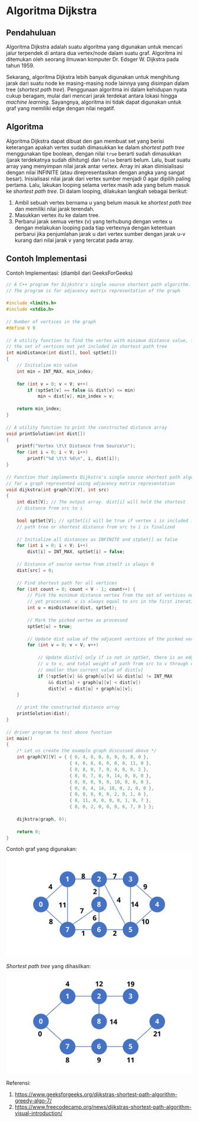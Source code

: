 
# Algoritma Dijkstra

## Pendahuluan

Algoritma Dijkstra adalah suatu algoritma yang digunakan untuk mencari jalur terpendek di antara dua vertex/node dalam suatu graf. Algoritma ini ditemukan oleh seorang ilmuwan komputer Dr. Edsger W. Dijkstra pada tahun 1959.

Sekarang, algoritma Dijkstra lebih banyak digunakan untuk menghitung jarak dari suatu node ke masing-masing node lainnya yang disimpan dalam tree (*shortest path tree*). Penggunaan algoritma ini dalam kehidupan nyata cukup beragam, mulai dari mencari jarak terdekat antara lokasi hingga *machine learning*. Sayangnya, algoritma ini tidak dapat digunakan untuk graf yang memiliki edge dengan nilai negatif.

## Algoritma

Algoritma Dijkstra dapat dibuat den gan membuat set yang berisi keterangan apakah vertex sudah dimasukkan ke dalam *shortest path tree* menggunakan tipe boolean, dengan nilai `true` berarti sudah dimasukkan (jarak terdekatnya sudah dihitung) dan `false` berarti belum.
Lalu, buat suatu array yang menyimpan nilai jarak antar vertex. Array ini akan diinisialisasi dengan nilai INFINITE (atau direpresentasikan dengan angka yang sangat besar). Inisialisasi nilai jarak dari vertex sumber menjadi 0 agar dipilih paling pertama.
Lalu, lakukan looping selama vertex masih ada yang belum masuk ke *shortest path tree*. Di dalam looping, dilakukan langkah sebagai berikut:

1. Ambil sebuah vertex bernama u yang belum masuk ke *shortest path tree* dan memiliki nilai jarak terendah.
2. Masukkan vertex itu ke dalam tree.
3. Perbarui jarak semua vertex (v) yang terhubung dengan vertex u dengan melakukan looping pada tiap vertexnya dengan ketentuan perbarui jika penjumlahan jarak u dari vertex sumber dengan jarak u-v kurang dari nilai jarak v yang tercatat pada array.

## Contoh Implementasi

Contoh Implementasi: (diambil dari GeeksForGeeks)

```cpp
// A C++ program for Dijkstra's single source shortest path algorithm.
// The program is for adjacency matrix representation of the graph

#include <limits.h>
#include <stdio.h>

// Number of vertices in the graph
#define V 9

// A utility function to find the vertex with minimum distance value, from
// the set of vertices not yet included in shortest path tree
int minDistance(int dist[], bool sptSet[])
{
	// Initialize min value
	int min = INT_MAX, min_index;

	for (int v = 0; v < V; v++)
		if (sptSet[v] == false && dist[v] <= min)
			min = dist[v], min_index = v;

	return min_index;
}

// A utility function to print the constructed distance array
void printSolution(int dist[])
{
	printf("Vertex \t\t Distance from Source\n");
	for (int i = 0; i < V; i++)
		printf("%d \t\t %d\n", i, dist[i]);
}

// Function that implements Dijkstra's single source shortest path algorithm
// for a graph represented using adjacency matrix representation
void dijkstra(int graph[V][V], int src)
{
	int dist[V]; // The output array. dist[i] will hold the shortest
	// distance from src to i

	bool sptSet[V]; // sptSet[i] will be true if vertex i is included in shortest
	// path tree or shortest distance from src to i is finalized

	// Initialize all distances as INFINITE and stpSet[] as false
	for (int i = 0; i < V; i++)
		dist[i] = INT_MAX, sptSet[i] = false;

	// Distance of source vertex from itself is always 0
	dist[src] = 0;

	// Find shortest path for all vertices
	for (int count = 0; count < V - 1; count++) {
		// Pick the minimum distance vertex from the set of vertices not
		// yet processed. u is always equal to src in the first iteration.
		int u = minDistance(dist, sptSet);

		// Mark the picked vertex as processed
		sptSet[u] = true;

		// Update dist value of the adjacent vertices of the picked vertex.
		for (int v = 0; v < V; v++)

			// Update dist[v] only if is not in sptSet, there is an edge from
			// u to v, and total weight of path from src to v through u is
			// smaller than current value of dist[v]
			if (!sptSet[v] && graph[u][v] && dist[u] != INT_MAX
				&& dist[u] + graph[u][v] < dist[v])
				dist[v] = dist[u] + graph[u][v];
	}

	// print the constructed distance array
	printSolution(dist);
}

// driver program to test above function
int main()
{
	/* Let us create the example graph discussed above */
	int graph[V][V] = { { 0, 4, 0, 0, 0, 0, 0, 8, 0 },
                        { 4, 0, 8, 0, 0, 0, 0, 11, 0 },
                        { 0, 8, 0, 7, 0, 4, 0, 0, 2 },
                        { 0, 0, 7, 0, 9, 14, 0, 0, 0 },
                        { 0, 0, 0, 9, 0, 10, 0, 0, 0 },
                        { 0, 0, 4, 14, 10, 0, 2, 0, 0 },
                        { 0, 0, 0, 0, 0, 2, 0, 1, 6 },
                        { 8, 11, 0, 0, 0, 0, 1, 0, 7 },
                        { 0, 0, 2, 0, 0, 0, 6, 7, 0 } };

	dijkstra(graph, 0);

	return 0;
}
```

Contoh graf yang digunakan:
![Contoh Graf](img/contoh_graf.JPG)

*Shortest path tree* yang dihasilkan:
![Hasil Dijkstra](img/hasil_dijkstra.JPG)

Referensi:

1. <https://www.geeksforgeeks.org/dijkstras-shortest-path-algorithm-greedy-algo-7/>
2. <https://www.freecodecamp.org/news/dijkstras-shortest-path-algorithm-visual-introduction/>
